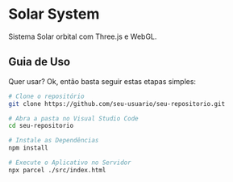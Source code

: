 # Solar System

Sistema Solar orbital com Three.js e WebGL.

## Guia de Uso

Quer usar? Ok, então basta seguir estas etapas simples:

```bash
# Clone o repositório
git clone https://github.com/seu-usuario/seu-repositorio.git

# Abra a pasta no Visual Studio Code
cd seu-repositorio

# Instale as Dependências
npm install

# Execute o Aplicativo no Servidor
npx parcel ./src/index.html

